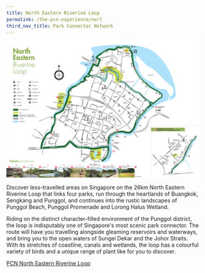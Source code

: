 ```yaml
---
title: North Eastern Riverine Loop
permalink: /the-pcn-experience/nerl
third_nav_title: Park Connector Network
---
```

![Alt text for image on Isomer site](/images/NERL%20MAP.jpeg)


Discover less-travelled areas on Singapore on the 26km North Eastern Riverine Loop that links four parks, run through the heartlands of Buangkok, Sengkang and Punggol, and continues into the rustic landscapes of Punggol Beach, Punggol Promenade and Lorong Halus Wetland.

Riding on the distinct character-filled environment of the Punggol district, the loop is indisputably one of Singapore's most scenic  park connector. The route will have you travelling alongside gleaming reservoirs and waterways, and bring you to the open waters of Sungei Dekar and the Johor Straits. With its stretches of coastline, canals and wetlands, the loop has a colourful variety of birds and a unique range of plant like for you to discover.

[PCN North Eastern Riverine Loop](/files/PCN%20NERL%20Brochure.pdf)